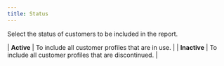 ```yaml
---
title: Status
---
```



Select the status of customers to be included in the report.


| **Active** | To include all customer profiles that are in use. |
| **Inactive** | To include all customer profiles that are discontinued. |

